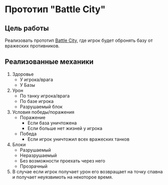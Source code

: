 # Прототип "Battle City"
## Цель работы
Реализовать прототип [Battle City](https://ru.wikipedia.org/wiki/Battle_City), где игрок будет обронять базу от вражеских противников.
## Реализованные механики
1. Здоровье
   - У игрока/врага
   - У Базы
3. Урон
   - По танку игрока/врага
   - По базе игрока
   - Разрушаемый блок 
4. Условия победы/поражения
   - Поражение
     - Если база уничтожена
     - Если больше нет жизней у игрока
   - Победа
     - Если игрок уничтожил всех вражеских танков
5. Блоки
   - Разрушаемый
   - Неразрушаемый
   - Без возможности проехать через него
   - Прозрачный
6. В случае если игрок получает урон его возвращает на точку спавна и получает неуязвимоть на некоторое время.
